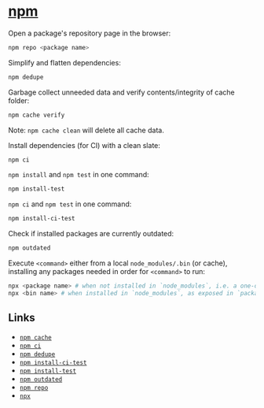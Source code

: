 # [npm](https://docs.npmjs.com/)

Open a package's repository page in the browser:

```bash
npm repo <package name>
```

Simplify and flatten dependencies:

```bash
npm dedupe
```

Garbage collect unneeded data and verify contents/integrity of cache folder:

```bash
npm cache verify
```

Note: `npm cache clean` will delete all cache data.

Install dependencies (for CI) with a clean slate:

```bash
npm ci
```

`npm install` and `npm test` in one command:

```bash
npm install-test
```

`npm ci` and `npm test` in one command:

```bash
npm install-ci-test
```

Check if installed packages are currently outdated:

```bash
npm outdated
```

Execute `<command>` either from a local `node_modules/.bin` (or cache), installing any packages needed in order for `<command>` to run:

```bash
npx <package name> # when not installed in `node_modules`, i.e. a one-off
npx <bin name> # when installed in `node_modules`, as exposed in `package.json`
```

## Links

* [`npm cache`](https://docs.npmjs.com/cli/cache.html)
* [`npm ci`](https://docs.npmjs.com/cli/ci.html)
* [`npm dedupe`](https://docs.npmjs.com/cli/dedupe.html)
* [`npm install-ci-test`](https://docs.npmjs.com/cli-commands/install-ci-test.html)
* [`npm install-test`](https://docs.npmjs.com/cli-commands/install-test.html)
* [`npm outdated`](https://docs.npmjs.com/cli-commands/outdated.html)
* [`npm repo`](https://docs.npmjs.com/cli/repo.html)
* [`npx`](https://github.com/npm/npx)
